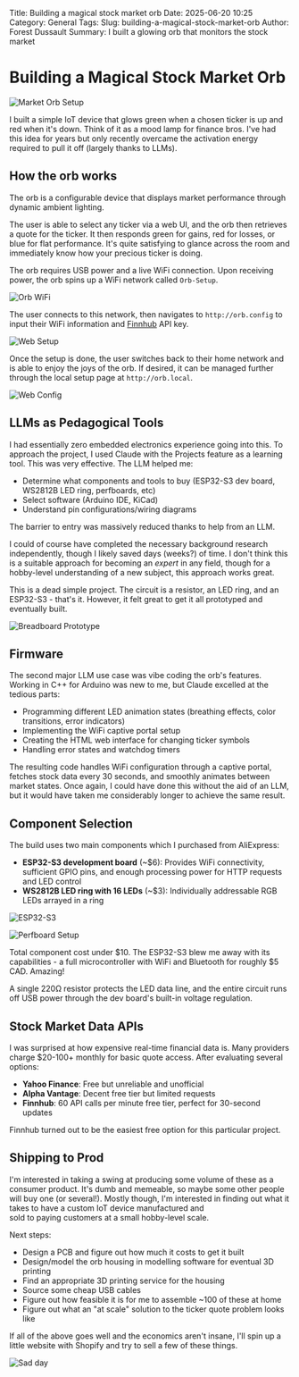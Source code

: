 Title: Building a magical stock market orb
Date: 2025-06-20 10:25
Category: General
Tags: 
Slug: building-a-magical-stock-market-orb
Author: Forest Dussault
Summary: I built a glowing orb that monitors the stock market

# Building a Magical Stock Market Orb

![Market Orb Setup](images/stock-market-orb/green_orb_with_laptop.JPEG "Behold the Orb")

I built a simple IoT device that glows green when a chosen ticker is up and red when it's down. Think of it as a mood lamp for finance bros. I've had this idea for years 
but only recently overcame the activation energy required to pull it off (largely thanks to LLMs). 

## How the orb works

The orb is a configurable device that displays market performance through dynamic ambient lighting.

The user is able to select any ticker via a web UI, and the orb then retrieves a quote for the ticker. It then responds green for gains, red for losses, or blue for flat performance. 
It's quite satisfying to glance across the room and immediately know how your precious ticker is doing.

The orb requires USB power and a live WiFi connection. Upon receiving power, the orb spins up a WiFi network called `Orb-Setup`. 

![Orb WiFi](images/stock-market-orb/orb_wifi.png "WiFi network selection")

The user connects to this network, then navigates to `http://orb.config` to input their WiFi information and [Finnhub](https://finnhub.io/) API key.

![Web Setup](images/stock-market-orb/orb_setup.png "WiFi setup page for the Orb")

Once the setup is done, the user switches back to their home network and is able to enjoy the joys of the orb. 
If desired, it can be managed further through the local setup page at `http://orb.local`.

![Web Config](images/stock-market-orb/orb_local.png "Configuration page for the Orb")

## LLMs as Pedagogical Tools

I had essentially zero embedded electronics experience going into this. To approach the project, I used Claude with the 
Projects feature as a learning tool. This was very effective. The LLM helped me:

- Determine what components and tools to buy (ESP32-S3 dev board, WS2812B LED ring, perfboards, etc)
- Select software (Arduino IDE, KiCad)
- Understand pin configurations/wiring diagrams

The barrier to entry was massively reduced thanks to help from an LLM. 

I could of course have completed the necessary background research independently, though I likely saved days (weeks?) of time. 
I don't think this is a suitable approach for becoming an _expert_ in any field, though for a hobby-level understanding of a new subject, this approach works great. 

This is a dead simple project. The circuit is a resistor, an LED ring, and an ESP32-S3 - that's it. However, it 
felt great to get it all prototyped and eventually built.

![Breadboard Prototype](images/stock-market-orb/prototyping_breadboard.JPEG "Prototyping the circuit and code")

## Firmware

The second major LLM use case was vibe coding the orb's features. Working in C++ for Arduino was new to me, but Claude excelled at the tedious parts:

- Programming different LED animation states (breathing effects, color transitions, error indicators)
- Implementing the WiFi captive portal setup
- Creating the HTML web interface for changing ticker symbols
- Handling error states and watchdog timers

The resulting code handles WiFi configuration through a captive portal, fetches stock data every 30 seconds, and smoothly animates between market states. 
Once again, I could have done this without the aid of an LLM, but it would have taken me considerably longer to achieve the same result. 

## Component Selection

The build uses two main components which I purchased from AliExpress:

- **ESP32-S3 development board** (~$6): Provides WiFi connectivity, sufficient GPIO pins, and enough processing power for HTTP requests and LED control
- **WS2812B LED ring with 16 LEDs** (~$3): Individually addressable RGB LEDs arrayed in a ring

![ESP32-S3](images/stock-market-orb/esp32s3_on_perfboard.JPEG "The ESP32-S3 is amazing")

![Perfboard Setup](images/stock-market-orb/perfboard_with_hot_glue.JPEG "This goes into the orb housing")

Total component cost under $10. The ESP32-S3 blew me away with its capabilities - a full microcontroller with WiFi and Bluetooth for roughly $5 CAD. Amazing! 

A single 220Ω resistor protects the LED data line, and the entire circuit runs off USB power through the dev board's built-in voltage regulation.

## Stock Market Data APIs

I was surprised at how expensive real-time financial data is. Many providers charge $20-100+ monthly for basic quote access. After evaluating several options:

- **Yahoo Finance**: Free but unreliable and unofficial
- **Alpha Vantage**: Decent free tier but limited requests
- **Finnhub**: 60 API calls per minute free tier, perfect for 30-second updates

Finnhub turned out to be the easiest free option for this particular project. 

## Shipping to Prod

I'm interested in taking a swing at producing some volume of these as a consumer product. It's dumb and memeable, so maybe some other 
people will buy one (or several!). Mostly though, I'm interested in finding out what it takes to have a custom IoT device manufactured and  
sold to paying customers at a small hobby-level scale.

Next steps:
- Design a PCB and figure out how much it costs to get it built
- Design/model the orb housing in modelling software for eventual 3D printing
- Find an appropriate 3D printing service for the housing
- Source some cheap USB cables
- Figure out how feasible it is for me to assemble ~100 of these at home
- Figure out what an "at scale" solution to the ticker quote problem looks like

If all of the above goes well and the economics aren't insane, I'll spin up a little website with Shopify and try to 
sell a few of these things.

![Sad day](images/stock-market-orb/red_orb_with_laptop.JPEG "Sometimes it's red")
